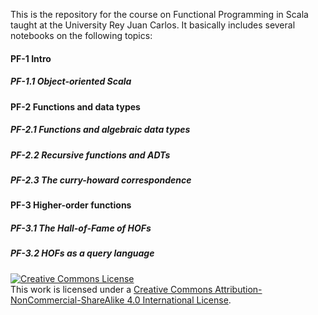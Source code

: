 This is the repository for the course on Functional Programming in Scala taught at the University Rey Juan Carlos. It basically includes several notebooks on the following topics: 

#### PF-1 Intro
##### PF-1.1 Object-oriented Scala
#### PF-2 Functions and data types
##### PF-2.1 Functions and algebraic data types
##### PF-2.2 Recursive functions and ADTs
##### PF-2.3 The curry-howard correspondence
#### PF-3 Higher-order functions
##### PF-3.1 The Hall-of-Fame of HOFs
##### PF-3.2 HOFs as a query language


<a rel="license" href="http://creativecommons.org/licenses/by-nc-sa/4.0/"><img alt="Creative Commons License" style="border-width:0" src="https://i.creativecommons.org/l/by-nc-sa/4.0/88x31.png" /></a><br />This work is licensed under a <a rel="license" href="http://creativecommons.org/licenses/by-nc-sa/4.0/">Creative Commons Attribution-NonCommercial-ShareAlike 4.0 International License</a>.

